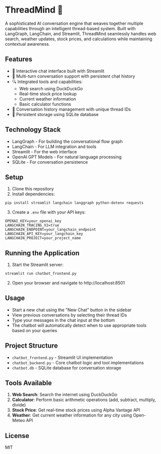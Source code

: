 # ThreadMind 🧠

A sophisticated AI conversation engine that weaves together multiple capabilities through an intelligent thread-based system. Built with LangGraph, LangChain, and Streamlit, ThreadMind seamlessly handles web search, weather updates, stock prices, and calculations while maintaining contextual awareness.

## Features

- 🤖 Interactive chat interface built with Streamlit 
- 💬 Multi-turn conversation support with persistent chat history
- 🔍 Integrated tools and capabilities:
  - Web search using DuckDuckGo
  - Real-time stock price lookup
  - Current weather information
  - Basic calculator functions
- 📝 Conversation history management with unique thread IDs
- 💾 Persistent storage using SQLite database

## Technology Stack

- LangGraph - For building the conversational flow graph
- LangChain - For LLM integration and tools
- Streamlit - For the web interface
- OpenAI GPT Models - For natural language processing
- SQLite - For conversation persistence

## Setup

1. Clone this repository
2. Install dependencies:
```sh
pip install streamlit langchain langgraph python-dotenv requests
```

3. Create a `.env` file with your API keys:
```
OPENAI_KEY=your_openai_key
LANGCHAIN_TRACING_V2=true
LANGCHAIN_ENDPOINT=your_langchain_endpoint
LANGCHAIN_API_KEY=your_langchain_key
LANGCHAIN_PROJECT=your_project_name
```

## Running the Application

1. Start the Streamlit server:
```sh
streamlit run chatbot_frontend.py
```

2. Open your browser and navigate to http://localhost:8501

## Usage

- Start a new chat using the "New Chat" button in the sidebar
- View previous conversations by selecting their thread IDs
- Type your messages in the chat input at the bottom
- The chatbot will automatically detect when to use appropriate tools based on your queries

## Project Structure

- `chatbot_frontend.py` - Streamlit UI implementation
- `chatbot_backend.py` - Core chatbot logic and tool implementations
- `chatbot.db` - SQLite database for conversation storage

## Tools Available

1. **Web Search**: Search the internet using DuckDuckGo
2. **Calculator**: Perform basic arithmetic operations (add, subtract, multiply, divide)
3. **Stock Price**: Get real-time stock prices using Alpha Vantage API
4. **Weather**: Get current weather information for any city using Open-Meteo API

## License

MIT
